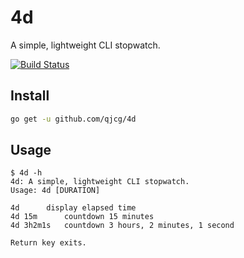 # 4d

A simple, lightweight CLI stopwatch.

[![Build Status](https://travis-ci.org/qjcg/4d.svg?branch=master)](https://travis-ci.org/qjcg/4d)


## Install

```sh
go get -u github.com/qjcg/4d
```

## Usage

```
$ 4d -h
4d: A simple, lightweight CLI stopwatch.
Usage: 4d [DURATION]

4d		display elapsed time
4d 15m		countdown 15 minutes
4d 3h2m1s	countdown 3 hours, 2 minutes, 1 second

Return key exits.
```
